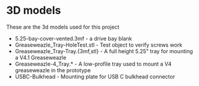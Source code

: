 # 3D models
These are the 3d models used for this project

* 5.25-bay-cover-vented.3mf - a drive bay blank
* Greaseweazle_Tray-HoleTest.stl - Test object to verify screws work
* Greaseweazle_Tray-Tray.{3mf,stl} - A full height 5.25" tray for mounting a V4.1 Greaseweazle
* Greaseweazle-4_Tray.* - A low-profile tray used to mount a V4 greaseweazle in the prototype
* USBC-Bulkhead - Mounting plate for USB C bulkhead connector
